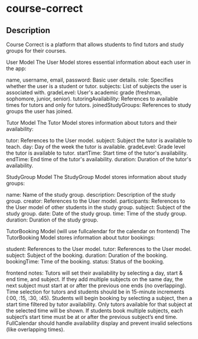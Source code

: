 # course-correct

## Description

Course Correct is a platform that allows students to find tutors and study groups for their courses.

User Model
The User Model stores essential information about each user in the app:

name, username, email, password: Basic user details.
role: Specifies whether the user is a student or tutor.
subjects: List of subjects the user is associated with.
gradeLevel: User's academic grade (freshman, sophomore, junior, senior).
tutoringAvailability: References to available times for tutors and only for tutors.
joinedStudyGroups: References to study groups the user has joined.

Tutor Model
The Tutor Model stores information about tutors and their availability:

tutor: References to the User model.
subject: Subject the tutor is available to teach.
day: Day of the week the tutor is available.
gradeLevel: Grade level the tutor is available to tutor.
startTime: Start time of the tutor's availability.
endTime: End time of the tutor's availability.
duration: Duration of the tutor's availability.

StudyGroup Model
The StudyGroup Model stores information about study groups:

name: Name of the study group.
description: Description of the study group.
creator: References to the User model.
participants: References to the User model of other students in the study group.
subject: Subject of the study group.
date: Date of the study group.
time: Time of the study group.
duration: Duration of the study group.

TutorBooking Model (will use fullcalendar for the calendar on frontend)
The TutorBooking Model stores information about tutor bookings:

student: References to the User model.
tutor: References to the User model.
subject: Subject of the booking.
duration: Duration of the booking.
bookingTime: Time of the booking.
status: Status of the booking.

frontend notes:
Tutors will set their availability by selecting a day, start & end time, and subject. If they add multiple subjects on the same day, the next subject must start at or after the previous one ends (no overlapping).
Time selection for tutors and students should be in 15-minute increments (:00, :15, :30, :45).
Students will begin booking by selecting a subject, then a start time filtered by tutor availability.
Only tutors available for that subject at the selected time will be shown.
If students book multiple subjects, each subject’s start time must be at or after the previous subject’s end time.
FullCalendar should handle availability display and prevent invalid selections (like overlapping times).
